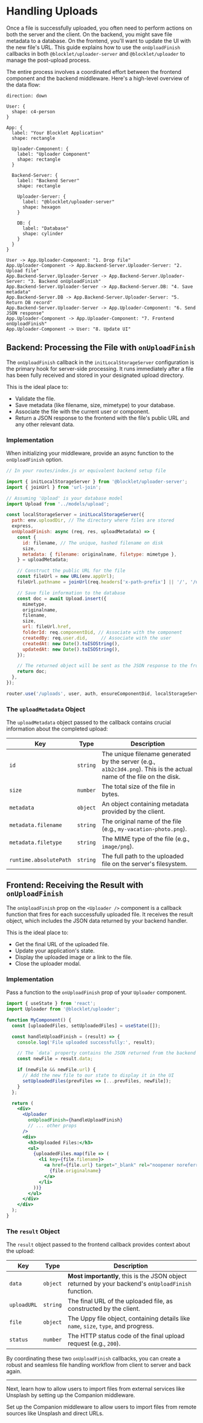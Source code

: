 # Handling Uploads

Once a file is successfully uploaded, you often need to perform actions on both the server and the client. On the backend, you might save file metadata to a database. On the frontend, you'll want to update the UI with the new file's URL. This guide explains how to use the `onUploadFinish` callbacks in both `@blocklet/uploader-server` and `@blocklet/uploader` to manage the post-upload process.

The entire process involves a coordinated effort between the frontend component and the backend middleware. Here's a high-level overview of the data flow:

```d2
direction: down

User: { 
  shape: c4-person 
}

App: {
  label: "Your Blocklet Application"
  shape: rectangle

  Uploader-Component: {
    label: "Uploader Component"
    shape: rectangle
  }

  Backend-Server: {
    label: "Backend Server"
    shape: rectangle

    Uploader-Server: {
      label: "@blocklet/uploader-server"
      shape: hexagon
    }

    DB: {
      label: "Database"
      shape: cylinder
    }
  }
}

User -> App.Uploader-Component: "1. Drop file"
App.Uploader-Component -> App.Backend-Server.Uploader-Server: "2. Upload file"
App.Backend-Server.Uploader-Server -> App.Backend-Server.Uploader-Server: "3. Backend onUploadFinish"
App.Backend-Server.Uploader-Server -> App.Backend-Server.DB: "4. Save metadata"
App.Backend-Server.DB -> App.Backend-Server.Uploader-Server: "5. Return DB record"
App.Backend-Server.Uploader-Server -> App.Uploader-Component: "6. Send JSON response"
App.Uploader-Component -> App.Uploader-Component: "7. Frontend onUploadFinish"
App.Uploader-Component -> User: "8. Update UI"
```

## Backend: Processing the File with `onUploadFinish`

The `onUploadFinish` callback in the `initLocalStorageServer` configuration is the primary hook for server-side processing. It runs immediately after a file has been fully received and stored in your designated upload directory.

This is the ideal place to:
- Validate the file.
- Save metadata (like filename, size, mimetype) to your database.
- Associate the file with the current user or component.
- Return a JSON response to the frontend with the file's public URL and any other relevant data.

### Implementation

When initializing your middleware, provide an async function to the `onUploadFinish` option.

```javascript
// In your routes/index.js or equivalent backend setup file

import { initLocalStorageServer } from '@blocklet/uploader-server';
import { joinUrl } from 'url-join';

// Assuming 'Upload' is your database model
import Upload from '../models/upload';

const localStorageServer = initLocalStorageServer({
  path: env.uploadDir, // The directory where files are stored
  express,
  onUploadFinish: async (req, res, uploadMetadata) => {
    const {
      id: filename, // The unique, hashed filename on disk
      size,
      metadata: { filename: originalname, filetype: mimetype },
    } = uploadMetadata;

    // Construct the public URL for the file
    const fileUrl = new URL(env.appUrl);
    fileUrl.pathname = joinUrl(req.headers['x-path-prefix'] || '/', '/uploads', filename);

    // Save file information to the database
    const doc = await Upload.insert({
      mimetype,
      originalname,
      filename,
      size,
      url: fileUrl.href,
      folderId: req.componentDid, // Associate with the component
      createdBy: req.user.did,     // Associate with the user
      createdAt: new Date().toISOString(),
      updatedAt: new Date().toISOString(),
    });

    // The returned object will be sent as the JSON response to the frontend.
    return doc;
  },
});

router.use('/uploads', user, auth, ensureComponentDid, localStorageServer.handle);
```

### The `uploadMetadata` Object

The `uploadMetadata` object passed to the callback contains crucial information about the completed upload:

| Key | Type | Description |
|---|---|---|
| `id` | `string` | The unique filename generated by the server (e.g., `a1b2c3d4.png`). This is the actual name of the file on the disk. |
| `size` | `number` | The total size of the file in bytes. |
| `metadata` | `object` | An object containing metadata provided by the client. |
| `metadata.filename`| `string` | The original name of the file (e.g., `my-vacation-photo.png`). |
| `metadata.filetype`| `string` | The MIME type of the file (e.g., `image/png`). |
| `runtime.absolutePath` | `string` | The full path to the uploaded file on the server's filesystem. |

## Frontend: Receiving the Result with `onUploadFinish`

The `onUploadFinish` prop on the `<Uploader />` component is a callback function that fires for each successfully uploaded file. It receives the result object, which includes the JSON data returned by your backend handler.

This is the ideal place to:
- Get the final URL of the uploaded file.
- Update your application's state.
- Display the uploaded image or a link to the file.
- Close the uploader modal.

### Implementation

Pass a function to the `onUploadFinish` prop of your `Uploader` component.

```jsx
import { useState } from 'react';
import Uploader from '@blocklet/uploader';

function MyComponent() {
  const [uploadedFiles, setUploadedFiles] = useState([]);

  const handleUploadFinish = (result) => {
    console.log('File uploaded successfully:', result);

    // The `data` property contains the JSON returned from the backend
    const newFile = result.data;

    if (newFile && newFile.url) {
      // Add the new file to our state to display it in the UI
      setUploadedFiles(prevFiles => [...prevFiles, newFile]);
    }
  };

  return (
    <div>
      <Uploader
        onUploadFinish={handleUploadFinish}
        // ... other props
      />
      <div>
        <h3>Uploaded Files:</h3>
        <ul>
          {uploadedFiles.map(file => (
            <li key={file.filename}>
              <a href={file.url} target="_blank" rel="noopener noreferrer">
                {file.originalname}
              </a>
            </li>
          ))}
        </ul>
      </div>
    </div>
  );
}
```

### The `result` Object

The `result` object passed to the frontend callback provides context about the upload:

| Key | Type | Description |
|---|---|---|
| `data` | `object` | **Most importantly**, this is the JSON object returned by your backend's `onUploadFinish` function. |
| `uploadURL` | `string` | The final URL of the uploaded file, as constructed by the client. |
| `file` | `object` | The Uppy file object, containing details like `name`, `size`, `type`, and progress. |
| `status` | `number` | The HTTP status code of the final upload request (e.g., `200`). |

By coordinating these two `onUploadFinish` callbacks, you can create a robust and seamless file handling workflow from client to server and back again.

---

Next, learn how to allow users to import files from external services like Unsplash by setting up the Companion middleware.

<x-card data-title="Integrating Remote Sources (Companion)" data-icon="lucide:link" data-href="/guides/remote-sources" data-cta="Read More">
  Set up the Companion middleware to allow users to import files from remote sources like Unsplash and direct URLs.
</x-card>
